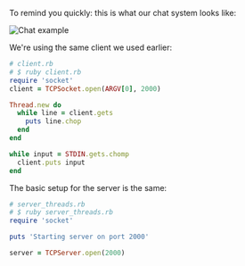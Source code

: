 To remind you quickly: this is what our chat system looks like:

![Chat example](https://github.com/Codevolve/next/blob/master/courses/community/Ruby%20Magic/assets/chat_example.png?raw=true)

We're using the same client we used earlier:

```ruby
# client.rb
# $ ruby client.rb
require 'socket'
client = TCPSocket.open(ARGV[0], 2000)

Thread.new do
  while line = client.gets
    puts line.chop
  end
end

while input = STDIN.gets.chomp
  client.puts input
end
``` 

The basic setup for the server is the same:

```ruby
# server_threads.rb
# $ ruby server_threads.rb
require 'socket'

puts 'Starting server on port 2000'

server = TCPServer.open(2000)
 ```   
